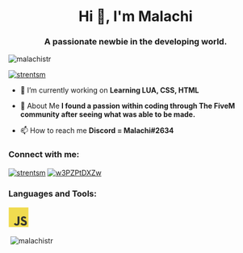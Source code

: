 <h1 align="center">Hi 👋, I'm Malachi</h1>
<h3 align="center">A passionate newbie in the developing world.</h3>

<p align="left"> <img src="https://komarev.com/ghpvc/?username=malachistr&label=Profile%20views&color=0e75b6&style=flat" alt="malachistr" /> </p>

<p align="left"> <a href="https://twitter.com/strentsm" target="blank"><img src="https://img.shields.io/twitter/follow/strentsm?logo=twitter&style=for-the-badge" alt="strentsm" /></a> </p>

- 🔭 I’m currently working on **Learning LUA, CSS, HTML**

- 💬 About Me **I found a passion within coding through The FiveM community after seeing what was able to be made.**

- 📫 How to reach me **Discord = Malachi#2634**

<h3 align="left">Connect with me:</h3>
<p align="left">
<a href="https://twitter.com/strentsm" target="blank"><img align="center" src="https://raw.githubusercontent.com/rahuldkjain/github-profile-readme-generator/master/src/images/icons/Social/twitter.svg" alt="strentsm" height="30" width="40" /></a>
<a href="https://discord.gg/w3PZPtDXZw" target="blank"><img align="center" src="https://raw.githubusercontent.com/rahuldkjain/github-profile-readme-generator/master/src/images/icons/Social/discord.svg" alt="w3PZPtDXZw" height="30" width="40" /></a>
</p>

<h3 align="left">Languages and Tools:</h3>
<p align="left"> <a href="https://developer.mozilla.org/en-US/docs/Web/JavaScript" target="_blank" rel="noreferrer"> <img src="https://raw.githubusercontent.com/devicons/devicon/master/icons/javascript/javascript-original.svg" alt="javascript" width="40" height="40"/> </a> </p>

<p>&nbsp;<img align="center" src="https://github-readme-stats.vercel.app/api?username=malachistr&show_icons=true&locale=en" alt="malachistr" /></p>
